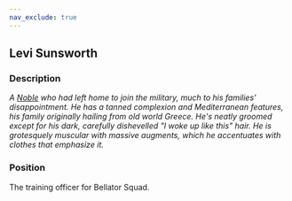 ```yaml
---
nav_exclude: true
---
```

## Levi Sunsworth
### Description
*A [Noble](Game/Noble) who had left home to join the military, much to his families' disappointment. He has a tanned complexion and Mediterranean features, his family originally hailing from old world Greece. He's neatly groomed except for his dark, carefully dishevelled "I woke up like this" hair. He is grotesquely muscular with massive augments, which he accentuates with clothes that emphasize it.*

### Position
The training officer for Bellator Squad.